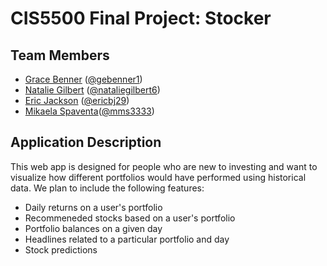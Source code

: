 # CIS5500  Final Project: Stocker

## Team Members

- [Grace Benner](mailto:gebenner@seas.upenn.edu) ([@gebenner1](https://github.com/gebenner1))
- [Natalie Gilbert](mailto:natgil@seas.upenn.edu) ([@nataliegilbert6](https://github.com/nataliegilbert6))
- [Eric Jackson](mailto:ebj29@sas.upenn.edu) ([@ericbj29](https://github.com/ericbj29))
- [Mikaela Spaventa](mailto:mspaventa11@gmail.com)([@mms3333](https://github.com/mms3333))

## Application Description

This web app is designed for people who are new to investing and want to visualize how different portfolios would have performed using historical data. We plan to include the following features:

- Daily returns on a user's portfolio 
- Recommeneded stocks based on a user's portfolio
- Portfolio balances on a given day
- Headlines related to a particular portfolio and day
- Stock predictions



